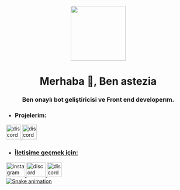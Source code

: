 
<div align="center">
  <img height="150" src="https://cdn.discordapp.com/avatars/784942624522895360/fa62210d718be76e61f30e0216029b33.webp"  />
</div>

  <h1 align="center">Merhaba 👋, Ben astezia</h1>
<h3 align="center">Ben onaylı bot geliştiricisi ve Front end developerım.</h3>

- ### Projelerim:

<div align="left">
 <a href="https://discord.com/api/oauth2/authorize?client_id=1132625118779154494&scope=bot+applications.commands&permissions=8" target="_blank">
    <img src="https://cdn.discordapp.com/avatars/1132625118779154494/f36096f995c9244a7e0298eeeadd53d0.webp" width="40" height="40" alt="discord logo"  />
</a>
 <a href="https://discord.gg/aoijs" target="_blank">
    <img src="https://i.hizliresim.com/b6n2gho.gif" width="40" height="40" alt="discord logo"  />
</div>

-  ### İletişime geçmek için:

<div align="left">
  <a href="https://www.instagram.com/astezia_0/" target="_blank">
    <img src="https://raw.githubusercontent.com/maurodesouza/profile-readme-generator/master/src/assets/icons/social/instagram/default.svg" width="52" height="40" alt="instagram logo"  />
  </a>
  <a href="https://discord.com/users/784942624522895360" target="_blank">
    <img src="https://raw.githubusercontent.com/maurodesouza/profile-readme-generator/master/src/assets/icons/social/discord/default.svg" width="52" height="40" alt="discord logo"  />
  </a>
  <a href="https://discord.com/api/oauth2/authorize?client_id=1132625118779154494&scope=bot+applications.commands&permissions=8" target="_blank">
    <img src="https://cdn.discordapp.com/avatars/1132625118779154494/f36096f995c9244a7e0298eeeadd53d0.webp" width="40" height="40" alt="discord logo"  />
</div>

<img src="https://raw.githubusercontent.com/asteziaw/asteziaw/output/snake.svg" alt="Snake animation" />



[instagram]: https://www.instagram.com/astezia_0
<br />



